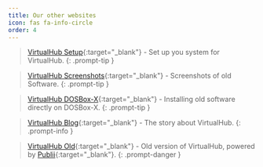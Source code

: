 ```yaml
---
title: Our other websites
icon: fas fa-info-circle
order: 4
---
```


> [VirtualHub Setup](https://setup.virtualhub.eu.org){:target="_blank"} - Set up you system for VirtualHub.
{: .prompt-tip }

> [VirtualHub Screenshots](https://screenshots.virtualhub.eu.org){:target="_blank"} - Screenshots of old Software.
{: .prompt-tip }

> [VirtualHub DOSBox-X](https://dosbox-x.virtualhub.eu.org){:target="_blank"} - Installing old software directly on DOSBox-X.
{: .prompt-tip }

> [VirtualHub Blog](https://blog.virtualhub.eu.org){:target="_blank"} - The story about VirtualHub.
{: .prompt-info }

> [VirtualHub Old](https://old.virtualhub.eu.org){:target="_blank"} - Old version of VirtualHub, powered by [Publii](https://getpublii.com/){:target="_blank"}.
{: .prompt-danger }
